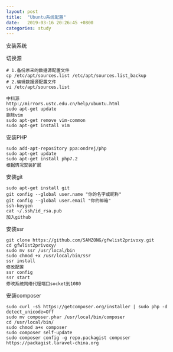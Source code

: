 ```yaml
---
layout: post
title:  "Ubuntu系统配置"
date:   2019-03-16 20:26:45 +0800
categories: study
---
```

安装系统

切换源
``````
# 1.备份原来的数据源配置文件
cp /etc/apt/sources.list /etc/apt/sources.list_backup
# 2.编辑数据源配置文件
vi /etc/apt/sources.list

中科源
http://mirrors.ustc.edu.cn/help/ubuntu.html
sudo apt-get update
删除vim
sudo apt-get remove vim-common
sudo apt-get install vim
``````
安装PHP
``````
sudo add-apt-repository ppa:ondrej/php
sudo apt-get update
sudo apt-get install php7.2
根据情况安装扩展

``````
安装git
``````
sudo apt-get install git
git config --global user.name "你的名字或昵称"
git config --global user.email "你的邮箱"
ssh-keygen
cat ~/.ssh/id_rsa.pub
加入github
``````
安装ssr
``````
git clone https://github.com/SAMZONG/gfwlist2privoxy.git
cd gfwlist2privoxy/
sudo mv ssr /usr/local/bin
sudo chmod +x /usr/local/bin/ssr
ssr install
修改配置
ssr config
ssr start
修改系统网络代理端口socket到1080
``````
安装composer
``````
sudo curl -sS https://getcomposer.org/installer | sudo php -d detect_unicode=Off
sudo mv composer.phar /usr/local/bin/composer
cd /usr/local/bin/
sudo chmod a+x composer
sudo composer self-update
sudo composer config -g repo.packagist composer https://packagist.laravel-china.org
``````

[jekyll-docs]: https://jekyllrb.com/docs/home
[jekyll-gh]:   https://github.com/jekyll/jekyll
[jekyll-talk]: https://talk.jekyllrb.com/
